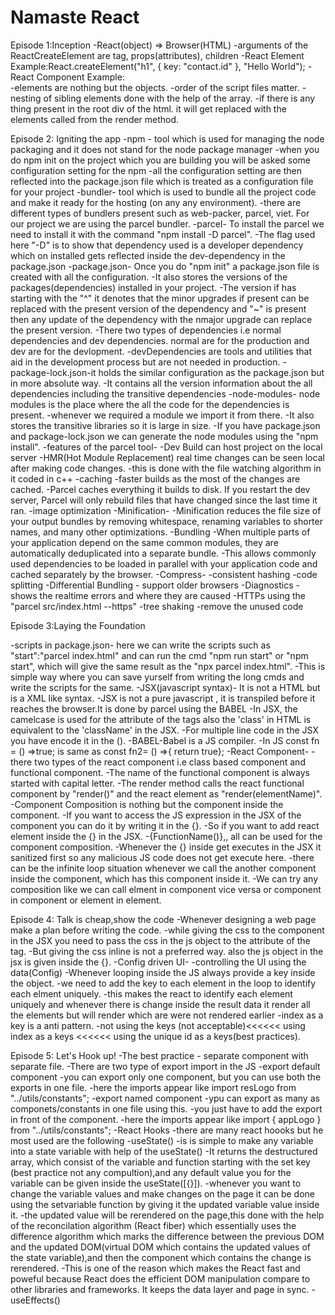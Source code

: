 # Namaste React 

Episode 1:Inception
-React(object) => Browser(HTML)
-arguments of the ReactCreateElement are tag, props(attributes), children
-React Element Example:React.createElement("h1", { key: "contact.id" }, "Hello World");
-React Component Example:  
-elements are nothing but the objects.
-order of the script files matter.
-nesting of sibling elements done with the help of the array.
-if there is any thing present in the root div of the html. 
 it will get replaced with the elements called from the render method.

Episode 2: Igniting the app
-npm - tool which is used for managing the node packaging and it does not stand for the node package manager
    -when you do npm init on the project which you are building you will be asked some configuration setting for the npm 
    -all the configuration setting are then reflected into the package.json file which is treated as a configuration file for your project
-bundler- tool which is used to bundle all the project code and make it ready for the hosting (on any any environment).
    -there are different types of bundlers present such as web-packer, parcel, viet. For our project we are using the parcel bundler.
-parcel- To install the parcel we need to install it with the command "npm install -D parcel".
    -The flag used here "-D" is to show that dependency used is a developer dependency which on installed gets reflected inside the dev-dependency in the package.json 
-package.json- Once you do "npm init" a package.json file is created with all the configuration. 
    -It also stores the versions of the packages(dependencies) installed in your project. 
    -The version if has starting with the "^" it denotes that the minor upgrades if present can be replaced with the present version of the dependency and "~" is present then any update of the dependency with the nmajor upgrade can replace the present version.
    -There two types of dependencies i.e normal dependencies and dev dependencies. normal are for the production and dev are for the devlopment.
    -devDependencies are tools and utilities that aid in the development process but are not needed in production. 
-package-lock.json-it holds the similar configuration as the package.json but in more absolute way.
    -It contains all the version information about the all dependencies including the transitive dependencies
-node-modules- node modules is the place where the all the code for the dependencies is present.
    -whenever we required a module we import it from there. 
    -It also stores the transitive libraries so it is large in size.
    -If you have package.json and package-lock.json we can generate the node modules using the "npm install".
-features of the parcel tool-
    -Dev Build can host project on the local server
    -HMR(Hot Module Replacement) real time changes can be seen local after making code changes.
    -this is done with the file watching algorithm in it coded in c++
    -caching 
        -faster builds as the most of the changes are cached.
        -Parcel caches everything it builds to disk. If you restart the dev server, Parcel will only rebuild files that have changed since the last time it ran.
    -image optimization
    -Minification-
        -Minification reduces the file size of your output bundles by removing whitespace, renaming variables to shorter names, and many other optimizations.
    -Bundling
        -When multiple parts of your application depend on the same common modules, they are automatically deduplicated into a separate bundle. 
        -This allows commonly used dependencies to be loaded in parallel with your application code and cached separately by the browser.
    -Compress-
    -consistent hashing
    -code splitting
    -Differential Bundling - support older browsers
    -Diagnostics -shows the realtime errors and where they are caused
    -HTTPs using the "parcel src/index.html --https"
    -tree shaking -remove the unused code


Episode 3:Laying the Foundation

-scripts in package.json- here we can write the scripts such as "start":"parcel index.html" and can run the cmd "npm run start" or "npm start", which will 
     give the same result as the "npx parcel index.html". 
    -This is simple way where you can save yurself from writing the long cmds and write the scripts for the same.
-JSX(javascript syntax)- It is not a HTML but is a XML like syntax.
    -JSX is not a pure javascript , it is transpiled before it reaches the browser.It is done by parcel using the BABEL
    -In JSX, the camelcase is used for the attribute of the tags also the 'class' in HTML is equivalent to the 'className' in the JSX.
    -For multiple line code in the JSX you have encode it in the ().
-BABEL-Babel is  a JS compiler.
-In JS const fn = () =>true; is same as const fn2= () =>{ return true};
-React Component-
    -there two types of the react component i.e class based component and functional component.
    -The name of the functional component is always started with capital letter.
    -The render method calls the react functional component by "render(<ComponentName/>)" and the react element as "render(elementName)".
    -Component Composition is nothing but the component inside the component.
    -If you want to access the JS expression in the JSX of the component you can do it by writing it in the {}.
    -So if you want to add react element inside the {} in the JSX.
    -{FunctionName()},<FunctionName/>,<FuntionName></FunctionName> all can be used for the component composition.
    -Whenever the {} inside get executes in the JSX it sanitized first so any malicious JS code does not get execute here.
    -there can be the infinite loop situation whenever we call the another component inside the component, which has this component inside it.
    -We can try any composition like we can call elment in component vice versa or component in component or element in element.


Episode 4: Talk is cheap,show the code
-Whenever designing a web page make a plan before writing the code.
-while giving the css to the component in the JSX you need to pass the css in the js object to the attribute of the tag.
-But giving the css inline is not a preferred way. also the js object in the jsx is given inside the {}.
-Config driven UI-
    -controlling the UI using the data(Config)
-Whenever looping inside the JS always provide a key inside the object.
-we need to add the key to each element in the loop to identify each elment uniquely.
-this makes the react to identify each element uniquely and whenever there is change inside the result data it render all the elements but will render which are were not rendered earlier
-index as a key is a anti pattern.
-not using the keys (not acceptable)<<<<<< using index as a keys <<<<<< using the unique id as a keys(best practices).


Episode 5: Let's Hook up!
-The best practice - separate component with separate file.
-There are two type of export import in the JS
    -export default component
        -you can export only one component, but you can use both the exports in one file.
        -here the imports appear like import resLogo from "../utils/constants";
    -export named component
        -ypu can export as many as componets/constants in one file using this.
        -you just have to add the export in front of the component.
        -here the imports appear like import { appLogo } from "../utils/constants";
-React Hooks 
-there are many react hoooks but he most used are the following
    -useState()
    -is is simple to make any variable into a state variable with help of the useState()
    -It returns the destructured array, which consist of the variable and function starting with the set key (best practice not any compultion),and any default value you for the variable can be given inside the useState([{}]).
    -whenever you want to change the variable values and make changes on the page it can be done using the setvariable function by giving it the updated variable value inside it.
    -the updated value will be rerendered on the page,this done with the help of the reconcilation algorithm (React fiber) which essentially uses the difference algorithm which marks the difference between the previous DOM and the updated DOM(virtual DOM which contains the updated values of the state variable),and then the component which contains the change is rerendered.
    -This is one of the reason which makes the React fast and poweful because React does the efficient DOM manipulation compare to other libraries and frameworks. It keeps the data layer and page in sync.
    -useEffects()


